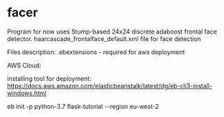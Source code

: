 # facer


Program for now uses Stump-based 24x24 discrete adaboost frontal face detector.
haarcascade_frontalface_default.xml file for face detection




Files description:
.ebextensions - required for aws deployment


AWS Cloud:

installing tool for deployment:
https://docs.aws.amazon.com/elasticbeanstalk/latest/dg/eb-cli3-install-windows.html


eb init -p python-3.7 flask-tutorial --region eu-west-2
